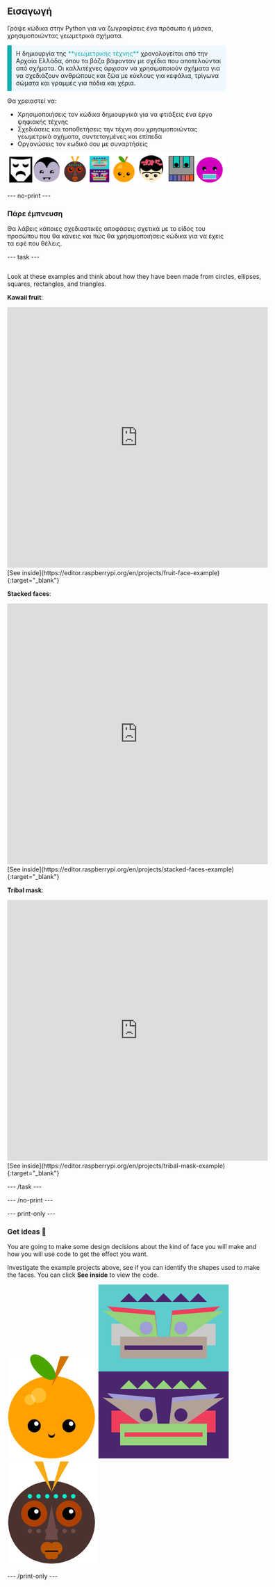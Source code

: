 ## Εισαγωγή

Γράψε κώδικα στην Python για να ζωγραφίσεις ένα πρόσωπο ή μάσκα, χρησιμοποιώντας γεωμετρικά σχήματα.

<p style="border-left: solid; border-width:10px; border-color: #0faeb0; background-color: aliceblue; padding: 10px;">
Η δημιουργία της <span style="color: #0faeb0">**γεωμετρικής τέχνης**</span> χρονολογείται από την Αρχαία Ελλάδα, όπου τα βάζα βάφονταν με σχέδια που αποτελούνται από σχήματα. Οι καλλιτέχνες άρχισαν να χρησιμοποιούν σχήματα για να σχεδιάζουν ανθρώπους και ζώα με κύκλους για κεφάλια, τρίγωνα σώματα και γραμμές για πόδια και χέρια.
</p>

Θα χρειαστεί να:

+ Χρησιμοποιήσεις τον κώδικα δημιουργικά για να φτιάξεις ένα έργο ψηφιακής τέχνης
+ Σχεδιάσεις και τοποθετήσεις την τέχνη σου χρησιμοποιώντας γεωμετρικά σχήματα, συντεταγμένες και επίπεδα
+ Οργανώσεις τον κωδικό σου με συναρτήσεις

![Παραδείγματα διαφορετικών προσώπων.](images/strip.png)

--- no-print ---

### Πάρε έμπνευση

Θα λάβεις κάποιες σχεδιαστικές αποφάσεις σχετικά με το είδος του προσώπου που θα κάνεις και πώς θα χρησιμοποιήσεις κώδικα για να έχεις τα εφέ που θέλεις.

--- task ---
<div style="display: flex; flex-wrap: wrap">
<div style="flex-basis: 175px; flex-grow: 1">

Look at these examples and think about how they have been made from circles, ellipses, squares, rectangles, and triangles.

**Kawaii fruit**:
<iframe src="https://editor.raspberrypi.org/en/embed/viewer/fruit-face-example" width="600" height="600" frameborder="0" marginwidth="0" marginheight="0" allowfullscreen>
</iframe> [See inside](https://editor.raspberrypi.org/en/projects/fruit-face-example){:target="_blank"}

**Stacked faces**:
<iframe src="https://editor.raspberrypi.org/en/embed/viewer/stacked-faces-example" width="600" height="600" frameborder="0" marginwidth="0" marginheight="0" allowfullscreen>
</iframe> [See inside](https://editor.raspberrypi.org/en/projects/stacked-faces-example){:target="_blank"}

**Tribal mask**:
<iframe src="https://editor.raspberrypi.org/en/embed/viewer/tribal-mask-example" width="600" height="600" frameborder="0" marginwidth="0" marginheight="0" allowfullscreen>
</iframe> [See inside](https://editor.raspberrypi.org/en/projects/tribal-mask-example){:target="_blank"}

--- /task ---

--- /no-print ---

--- print-only ---

### Get ideas 💭

You are going to make some design decisions about the kind of face you will make and how you will use code to get the effect you want.

Investigate the example projects above, see if you can identify the shapes used to make the faces. You can click **See inside** to view the code.

![The output area from the Kawaii fruit project.](images/smile.png) ![The output area from the Stacked faces project.](images/stacked.png) ![The output area from the Tribal mask project.](images/tribal.png)

--- /print-only ---

